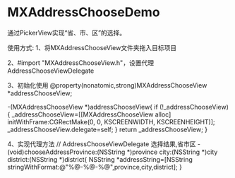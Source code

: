 # MXAddressChooseDemo
通过PickerView实现“省、市、区”的选择。

使用方式:
1、将MXAddressChooseView文件夹拖入目标项目

2、#import "MXAddressChooseView.h"，设置代理AddressChooseViewDelegate

3、初始化使用
@property(nonatomic,strong)MXAddressChooseView *addressChooseView;

-(MXAddressChooseView *)addressChooseView{
if (!_addressChooseView) {
_addressChooseView=[[MXAddressChooseView alloc] initWithFrame:CGRectMake(0, 0, KSCREENWIDTH, KSCREENHEIGHT)];
_addressChooseView.delegate=self;
}
return _addressChooseView;
}

4、实现代理方法
// AddressChooseViewDelegate 选择结果,省市区
-(void)chooseAddressProvince:(NSString *)province city:(NSString *)city district:(NSString *)district{
NSString *addressString=[NSString stringWithFormat:@"%@-%@-%@",province,city,district];
}
